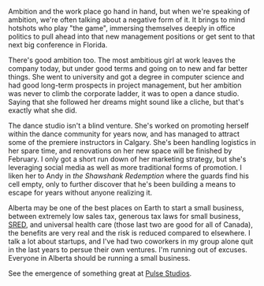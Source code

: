 Ambition and the work place go hand in hand, but when we're speaking of ambition, we're often talking about a negative form of it. It brings to mind hotshots who play "the game", immersing themselves deeply in office politics to pull ahead into that new management positions or get sent to that next big conference in Florida.

There's good ambition too. The most ambitious girl at work leaves the company today, but under good terms and going on to new and far better things. She went to university and got a degree in computer science and had good long-term prospects in project management, but her ambition was never to climb the corporate ladder, it was to open a dance studio. Saying that she followed her dreams might sound like a cliche, but that's exactly what she did.

The dance studio isn't a blind venture. She's worked on promoting herself within the dance community for years now, and has managed to attract some of the premiere instructors in Calgary. She's been handling logistics in her spare time, and renovations on her new space will be finished by February. I only got a short run down of her marketing strategy, but she's leveraging social media as well as more traditional forms of promotion. I liken her to Andy in _the Shawshank Redemption_ where the guards find his cell empty, only to further discover that he's been building a means to escape for years without anyone realizing it.

Alberta may be one of the best places on Earth to start a small business, between extremely low sales tax, generous tax laws for small business, [SRED](http://en.wikipedia.org/wiki/Scientific_Research_and_Experimental_Development_Tax_Credit_Program), and universal health care (those last two are good for all of Canada), the benefits are very real and the risk is reduced compared to elsewhere. I talk a lot about startups, and I've had two coworkers in my group alone quit in the last years to persue their own ventures. I'm running out of excuses. Everyone in Alberta should be running a small business.

See the emergence of something great at [Pulse Studios](http://www.pulsestudios.ca/).
